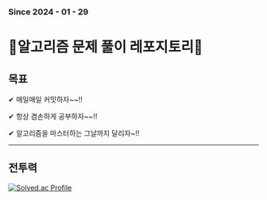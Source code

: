 ### Since 2024 - 01 - 29

# 🧠알고리즘 문제 풀이 레포지토리🧠

## 목표

✔ 매일매일 커밋하자~~!!

✔ 항상 겸손하게 공부하자~~!!

✔ 알고리즘을 마스터하는 그날까지 달리자~!!

---

## 전투력

[![Solved.ac Profile](http://mazassumnida.wtf/api/v2/generate_badge?boj=qwera1997)](https://solved.ac/qwera1997/)
